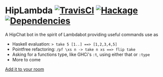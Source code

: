 # HipLambda [![TravisCI](https://travis-ci.org/purefn/hiplambda.svg)](https://travis-ci.org/purefn/hiplambda) [![Hackage](https://img.shields.io/hackage/v/hiplambda.svg?style=flat)](https://hackage.haskell.org/package/hiplambda) [![Dependencies](https://img.shields.io/hackage-deps/v/hiplambda.svg?style=flat)](http://packdeps.haskellers.com/feed?needle=hiplambda)

A HipChat bot in the spirit of Lambdabot providing useful commands use as

* Haskell evaluation: `> take 5 [1..] ==> [1,2,3,4,5]`
* Pointfree refactoring: `/pf \xs n -> take n xs ==> flip take`
* Asking for a functions type, like GHCi's `:t`, using either that or `:type`
* More to come

[Add it to your room](https://hipchat.com/addons/install?url=https%3A%2F%2Fhiplambda.atlassian.com%2F)
